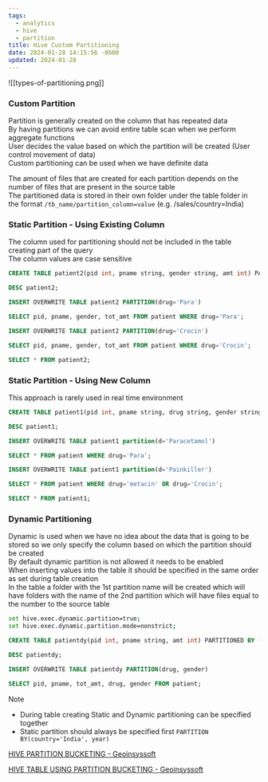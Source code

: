 ```yaml
---
tags:
  - analytics
  - hive
  - partition
title: Hive Custom Partitioning
date: 2024-01-28 14:15:56 -0600
updated: 2024-01-28
---
```


![[types-of-partitioning.png]]

### Custom Partition

Partition is generally created on the column that has repeated data  
By having partitions we can avoid entire table scan when we perform aggregate functions  
User decides the value based on which the partition will be created (User control movement of data)  
Custom partitioning can be used when we have definite data

The amount of files that are created for each partition depends on the number of files that are present in the source table  
The partitioned data is stored in their own folder under the table folder in the format `/tb_name/partition_column=value` (e.g. /sales/country=India)

### Static Partition - Using Existing Column

The column used for partitioning should not be included in the table creating part of the query  
The column values are case sensitive

````sql
CREATE TABLE patient2(pid int, pname string, gender string, amt int) PARTITIONED BY (drug string);

DESC patient2;

INSERT OVERWRITE TABLE patient2 PARTITION(drug='Para')

SELECT pid, pname, gender, tot_amt FROM patient WHERE drug='Para';

INSERT OVERWRITE TABLE patient2 PARTITION(drug='Crocin')

SELECT pid, pname, gender, tot_amt FROM patient WHERE drug='Crocin';

SELECT * FROM patient2;
````

### Static Partition - Using New Column

This approach is rarely used in real time environment

````sql
CREATE TABLE patient1(pid int, pname string, drug string, gender string, amt int) PARTITIONED BY (d string);

DESC patient1;

INSERT OVERWRITE TABLE patient1 partition(d='Paracetamol')

SELECT * FROM patient WHERE drug='Para';

INSERT OVERWRITE TABLE patient1 partition(d='Painkiller')

SELECT * FROM patient WHERE drug='metacin' OR drug='Crocin';

SELECT * FROM patient1;
````

### Dynamic Partitioning

Dynamic is used when we have no idea about the data that is going to be stored so we only specify the column based on which the partition should be created  
By default dynamic partition is not allowed it needs to be enabled  
When inserting values into the table it should be specified in the same order as set during table creation  
In the table a folder with the 1st partition name will be created which will have folders with the name of the 2nd partition which will have files equal to the number to the source table

````bash
set hive.exec.dynamic.partition=true;
set hive.exec.dynamic.partition.mode=nonstrict;
````

````sql
CREATE TABLE patientdy(pid int, pname string, amt int) PARTITIONED BY (drug string, gender string);

DESC patientdy;

INSERT OVERWRITE TABLE patientdy PARTITION(drug, gender)

SELECT pid, pname, tot_amt, drug, gender FROM patient;
````

 > [!NOTE]
 > * During table creating Static and Dynamic partitioning can be specified together
 > * Static partition should always be specified first `PARTITION BY(country='India', year)`

[HIVE PARTITION BUCKETING - Geoinsyssoft](https://geoinsyssoft.com/hive-partition-bucketing/)  

[HIVE TABLE USING PARTITION BUCKETING - Geoinsyssoft](https://geoinsyssoft.com/hive-table-using-partition-bucketing/)
